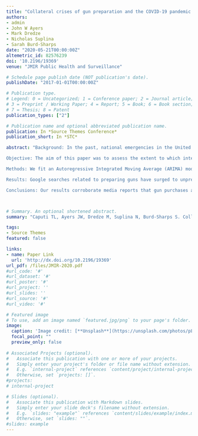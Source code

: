 ```yaml
---
title: "Collateral crises of gun preparation and the COVID-19 pandemic: An infodemiology study"
authors:
- admin
- John W Ayers
- Mark Dredze
- Nicholas Suplina
- Sarah Burd-Sharps
date: "2020-05-21T00:00:00Z"
altemetric_id: 82576239
doi: '10.2196/19369'
venue: "JMIR Public Health and Surveillance"

# Schedule page publish date (NOT publication's date). 
publishDate: "2017-01-01T00:00:00Z"

# Publication type.
# Legend: 0 = Uncategorized; 1 = Conference paper; 2 = Journal article;
# 3 = Preprint / Working Paper; 4 = Report; 5 = Book; 6 = Book section;
# 7 = Thesis; 8 = Patent 
publication_types: ["2"]

# Publication name and optional abbreviated publication name. 
publication: In *Source Themes Conference*
publication_short: In *STC*

abstract: "Background: In the past, national emergencies in the United States have resulted in increased gun preparation (ie, purchasing new guns or removing guns from storage); in turn, these gun actions have effected increases in firearm injuries and deaths.

Objective: The aim of this paper was to assess the extent to which interest in gun preparation has increased amid the coronavirus disease (COVID-19) pandemic using data from Google searches related to purchasing and cleaning guns.

Methods: We fit an Autoregressive Integrated Moving Average (ARIMA) model over Google search data from January 2004 up to the week that US President Donald Trump declared COVID-19 a national emergency. We used this model to forecast Google search volumes, creating a counterfactual of the number of gun preparation searches we would expect if the COVID-19 pandemic had not occurred, and reported observed deviations from this counterfactual.

Results: Google searches related to preparing guns have surged to unprecedented levels, approximately 40% higher than previously reported spikes following the Sandy Hook, CT and Parkland, FL shootings and 158% (95% CI 73-270) greater than would be expected if the COVID-19 pandemic had not occurred. In absolute terms, approximately 2.1 million searches related to gun preparation were performed over just 34 days. States severely affected by COVID-19 appear to have some of the greatest increases in the number of searches.

Conclusions: Our results corroborate media reports that gun purchases are increasing amid the COVID-19 pandemic and provide more precise geographic and temporal trends. Policy makers should invest in disseminating evidence-based educational tools about gun risks and safety procedures to avert a collateral public health crisis."



# Summary. An optional shortened abstract.
summary: "Caputi TL, Ayers JW, Dredze M, Suplina N, Burd-Sharps S. Collateral crises of gun preparation and the COVID-19 pandemic: An infodemiology study. JMIR Public Health and Surveillance. Published online May 21, 2020."

tags:
- Source Themes
featured: false

links:
- name: Paper Link
  url: 'http://dx.doi.org/10.2196/19369'
url_pdf: /files/JMIR-2020.pdf
#url_code: '#'
#url_dataset: '#'
#url_poster: '#'
#url_project: ''
#url_slides: ''
#url_source: '#'
#url_video: '#'

# Featured image
# To use, add an image named `featured.jpg/png` to your page's folder. 
image:
  caption: 'Image credit: [**Unsplash**](https://unsplash.com/photos/pLCdAaMFLTE)'
  focal_point: ""
  preview_only: false
 
# Associated Projects (optional).
#   Associate this publication with one or more of your projects.
#   Simply enter your project's folder or file name without extension.
#   E.g. `internal-project` references `content/project/internal-project/index.md`.
#   Otherwise, set `projects: []`.
#projects:
# internal-project

# Slides (optional).
#   Associate this publication with Markdown slides.
#   Simply enter your slide deck's filename without extension.
#   E.g. `slides: "example"` references `content/slides/example/index.md`.
#   Otherwise, set `slides: ""`.
#slides: example
---
```

